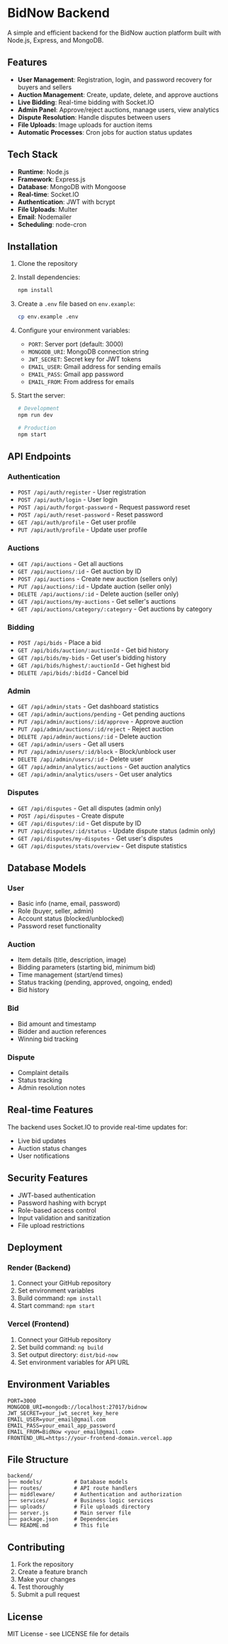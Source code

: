 # BidNow Backend

A simple and efficient backend for the BidNow auction platform built with Node.js, Express, and MongoDB.

## Features

- **User Management**: Registration, login, and password recovery for buyers and sellers
- **Auction Management**: Create, update, delete, and approve auctions
- **Live Bidding**: Real-time bidding with Socket.IO
- **Admin Panel**: Approve/reject auctions, manage users, view analytics
- **Dispute Resolution**: Handle disputes between users
- **File Uploads**: Image uploads for auction items
- **Automatic Processes**: Cron jobs for auction status updates

## Tech Stack

- **Runtime**: Node.js
- **Framework**: Express.js
- **Database**: MongoDB with Mongoose
- **Real-time**: Socket.IO
- **Authentication**: JWT with bcrypt
- **File Uploads**: Multer
- **Email**: Nodemailer
- **Scheduling**: node-cron

## Installation

1. Clone the repository
2. Install dependencies:
   ```bash
   npm install
   ```

3. Create a `.env` file based on `env.example`:
   ```bash
   cp env.example .env
   ```

4. Configure your environment variables:
   - `PORT`: Server port (default: 3000)
   - `MONGODB_URI`: MongoDB connection string
   - `JWT_SECRET`: Secret key for JWT tokens
   - `EMAIL_USER`: Gmail address for sending emails
   - `EMAIL_PASS`: Gmail app password
   - `EMAIL_FROM`: From address for emails

5. Start the server:
   ```bash
   # Development
   npm run dev
   
   # Production
   npm start
   ```

## API Endpoints

### Authentication
- `POST /api/auth/register` - User registration
- `POST /api/auth/login` - User login
- `POST /api/auth/forgot-password` - Request password reset
- `POST /api/auth/reset-password` - Reset password
- `GET /api/auth/profile` - Get user profile
- `PUT /api/auth/profile` - Update user profile

### Auctions
- `GET /api/auctions` - Get all auctions
- `GET /api/auctions/:id` - Get auction by ID
- `POST /api/auctions` - Create new auction (sellers only)
- `PUT /api/auctions/:id` - Update auction (seller only)
- `DELETE /api/auctions/:id` - Delete auction (seller only)
- `GET /api/auctions/my-auctions` - Get seller's auctions
- `GET /api/auctions/category/:category` - Get auctions by category

### Bidding
- `POST /api/bids` - Place a bid
- `GET /api/bids/auction/:auctionId` - Get bid history
- `GET /api/bids/my-bids` - Get user's bidding history
- `GET /api/bids/highest/:auctionId` - Get highest bid
- `DELETE /api/bids/:bidId` - Cancel bid

### Admin
- `GET /api/admin/stats` - Get dashboard statistics
- `GET /api/admin/auctions/pending` - Get pending auctions
- `PUT /api/admin/auctions/:id/approve` - Approve auction
- `PUT /api/admin/auctions/:id/reject` - Reject auction
- `DELETE /api/admin/auctions/:id` - Delete auction
- `GET /api/admin/users` - Get all users
- `PUT /api/admin/users/:id/block` - Block/unblock user
- `DELETE /api/admin/users/:id` - Delete user
- `GET /api/admin/analytics/auctions` - Get auction analytics
- `GET /api/admin/analytics/users` - Get user analytics

### Disputes
- `GET /api/disputes` - Get all disputes (admin only)
- `POST /api/disputes` - Create dispute
- `GET /api/disputes/:id` - Get dispute by ID
- `PUT /api/disputes/:id/status` - Update dispute status (admin only)
- `GET /api/disputes/my-disputes` - Get user's disputes
- `GET /api/disputes/stats/overview` - Get dispute statistics

## Database Models

### User
- Basic info (name, email, password)
- Role (buyer, seller, admin)
- Account status (blocked/unblocked)
- Password reset functionality

### Auction
- Item details (title, description, image)
- Bidding parameters (starting bid, minimum bid)
- Time management (start/end times)
- Status tracking (pending, approved, ongoing, ended)
- Bid history

### Bid
- Bid amount and timestamp
- Bidder and auction references
- Winning bid tracking

### Dispute
- Complaint details
- Status tracking
- Admin resolution notes

## Real-time Features

The backend uses Socket.IO to provide real-time updates for:
- Live bid updates
- Auction status changes
- User notifications

## Security Features

- JWT-based authentication
- Password hashing with bcrypt
- Role-based access control
- Input validation and sanitization
- File upload restrictions

## Deployment

### Render (Backend)
1. Connect your GitHub repository
2. Set environment variables
3. Build command: `npm install`
4. Start command: `npm start`

### Vercel (Frontend)
1. Connect your GitHub repository
2. Set build command: `ng build`
3. Set output directory: `dist/bid-now`
4. Set environment variables for API URL

## Environment Variables

```env
PORT=3000
MONGODB_URI=mongodb://localhost:27017/bidnow
JWT_SECRET=your_jwt_secret_key_here
EMAIL_USER=your_email@gmail.com
EMAIL_PASS=your_email_app_password
EMAIL_FROM=BidNow <your_email@gmail.com>
FRONTEND_URL=https://your-frontend-domain.vercel.app
```

## File Structure

```
backend/
├── models/          # Database models
├── routes/          # API route handlers
├── middleware/      # Authentication and authorization
├── services/        # Business logic services
├── uploads/         # File uploads directory
├── server.js        # Main server file
├── package.json     # Dependencies
└── README.md        # This file
```

## Contributing

1. Fork the repository
2. Create a feature branch
3. Make your changes
4. Test thoroughly
5. Submit a pull request

## License

MIT License - see LICENSE file for details

